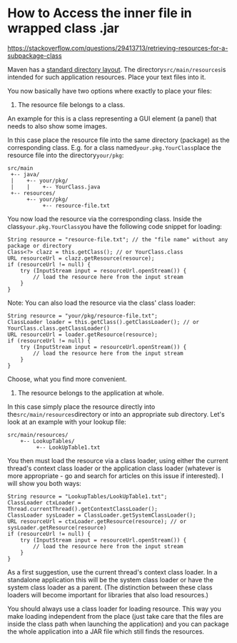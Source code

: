 # How to Access the inner file in wrapped class .jar

https://stackoverflow.com/questions/29413713/retrieving-resources-for-a-subpackage-class

Maven has a [standard directory layout](https://maven.apache.org/guides/introduction/introduction-to-the-standard-directory-layout.html). The directory`src/main/resources`is intended for such application resources. Place your text files into it.

You now basically have two options where exactly to place your files:

1. The resource file belongs to a class.

An example for this is a class representing a GUI element \(a panel\) that needs to also show some images.

In this case place the resource file into the same directory \(package\) as the corresponding class. E.g. for a class named`your.pkg.YourClass`place the resource file into the directory`your/pkg`:

```
src/main
 +-- java/
 |    +-- your/pkg/
 |    |    +-- YourClass.java
 +-- resources/
      +-- your/pkg/
           +-- resource-file.txt
```

You now load the resource via the corresponding class. Inside the class`your.pkg.YourClass`you have the following code snippet for loading:

```
String resource = "resource-file.txt"; // the "file name" without any package or directory
Class<?> clazz = this.getClass(); // or YourClass.class
URL resourceUrl = clazz.getResource(resource);
if (resourceUrl != null) {
    try (InputStream input = resourceUrl.openStream()) {
        // load the resource here from the input stream
    }
}
```

Note: You can also load the resource via the class' class loader:

```
String resource = "your/pkg/resource-file.txt";
ClassLoader loader = this.getClass().getClassLoader(); // or YourClass.class.getClassLoader()
URL resourceUrl = loader.getResource(resource);
if (resourceUrl != null) {
    try (InputStream input = resourceUrl.openStream()) {
        // load the resource here from the input stream
    }
}
```

Choose, what you find more convenient.

1. The resource belongs to the application at whole.

In this case simply place the resource directly into the`src/main/resources`directory or into an appropriate sub directory. Let's look at an example with your lookup file:

```
src/main/resources/
    +-- LookupTables/
         +-- LookUpTable1.txt
```

You then must load the resource via a class loader, using either the current thread's context class loader or the application class loader \(whatever is more appropriate - go and search for articles on this issue if interested\). I will show you both ways:

```
String resource = "LookupTables/LookUpTable1.txt";
ClassLoader ctxLoader = Thread.currentThread().getContextClassLoader();
ClassLoader sysLoader = ClassLoader.getSystemClassLoader();
URL resourceUrl = ctxLoader.getResource(resource); // or sysLoader.getResource(resource)
if (resourceUrl != null) {
    try (InputStream input = resourceUrl.openStream()) {
        // load the resource here from the input stream
    }
}
```

As a first suggestion, use the current thread's context class loader. In a standalone application this will be the system class loader or have the system class loader as a parent. \(The distinction between these class loaders will become important for libraries that also load resources.\)

You should always use a class loader for loading resource. This way you make loading independent from the place \(just take care that the files are inside the class path when launching the application\) and you can package the whole application into a JAR file which still finds the resources.


